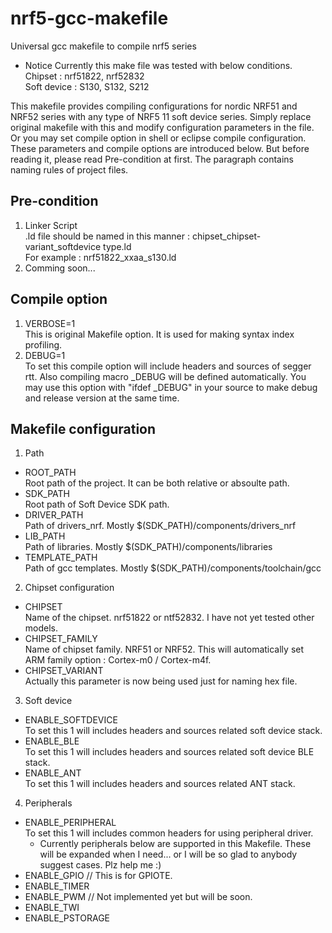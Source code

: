 # nrf5-gcc-makefile
Universal gcc makefile to compile nrf5 series

* Notice
  Currently this make file was tested with below conditions.<br>
  Chipset : nrf51822, nrf52832<br>
  Soft device : S130, S132, S212

This makefile provides compiling configurations for nordic NRF51 and NRF52 series with any type of NRF5 11 soft device series. Simply replace original makefile with this and modify configuration parameters in the file. Or you may set compile option in shell or eclipse compile configuration. These parameters and compile options are introduced below. But before reading it, please read Pre-condition at first. The paragraph contains naming rules of project files.

## Pre-condition
1. Linker Script<br>
   .ld file should be named in this manner : chipset_chipset-variant_softdevice type.ld<br>
   For example : nrf51822_xxaa_s130.ld
2. Comming soon...

## Compile option
1. VERBOSE=1<br>
   This is original Makefile option. It is used for making syntax index profiling.
2. DEBUG=1<br>
   To set this compile option will include headers and sources of segger rtt. Also compiling macro _DEBUG will be defined automatically. You may use this option with "ifdef _DEBUG" in your source to make debug and release version at the same time. 

## Makefile configuration
1. Path
  - ROOT_PATH<br>
     Root path of the project. It can be both relative or absoulte path.
  - SDK_PATH<br>
     Root path of Soft Device SDK path.
  - DRIVER_PATH<br>
     Path of drivers_nrf. Mostly $(SDK_PATH)/components/drivers_nrf
  - LIB_PATH<br>
     Path of libraries. Mostly $(SDK_PATH)/components/libraries
  - TEMPLATE_PATH<br>
     Path of gcc templates. Mostly $(SDK_PATH)/components/toolchain/gcc

2. Chipset configuration
  - CHIPSET<br>
     Name of the chipset. nrf51822 or ntf52832. I have not yet tested other models.
  - CHIPSET_FAMILY<br>
     Name of chipset family. NRF51 or NRF52. This will automatically set ARM family option : Cortex-m0 / Cortex-m4f.
  - CHIPSET_VARIANT<br>
     Actually this parameter is now being used just for naming hex file.

3. Soft device
  - ENABLE_SOFTDEVICE<br>
     To set this 1 will includes headers and sources related soft device stack.
  - ENABLE_BLE<br>
     To set this 1 will includes headers and sources related soft device BLE stack.
  - ENABLE_ANT<br>
     To set this 1 will includes headers and sources related ANT stack.

4. Peripherals
  - ENABLE_PERIPHERAL<br>
     To set this 1 will includes common headers for using peripheral driver.  
     - Currently peripherals below are supported in this Makefile. These will be expanded when I need... or I will be so glad to anybody suggest cases. Plz help me :)
  - ENABLE_GPIO // This is for GPIOTE.
  - ENABLE_TIMER
  - ENABLE_PWM // Not implemented yet but will be soon.
  - ENABLE_TWI
  - ENABLE_PSTORAGE
